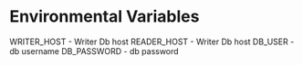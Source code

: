 # Environmental Variables

WRITER_HOST - Writer Db host
READER_HOST - Writer Db host
DB_USER - db username
DB_PASSWORD - db password 